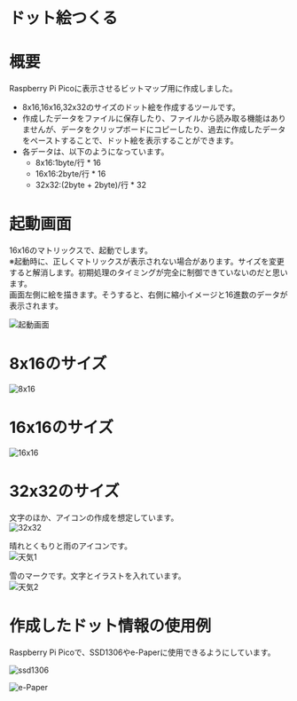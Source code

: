 # ドット絵つくる

# 概要
Raspberry Pi Picoに表示させるビットマップ用に作成しました。
- 8x16,16x16,32x32のサイズのドット絵を作成するツールです。
- 作成したデータをファイルに保存したり、ファイルから読み取る機能はありませんが、データをクリップボードにコピーしたり、過去に作成したデータをペーストすることで、ドット絵を表示することができます。
- 各データは、以下のようになっています。
    - 8x16:1byte/行 * 16
    - 16x16:2byte/行 * 16
    - 32x32:(2byte + 2byte)/行 * 32 




# 起動画面
16x16のマトリックスで、起動でします。<br>
※起動時に、正しくマトリックスが表示されない場合があります。サイズを変更すると解消します。初期処理のタイミングが完全に制御できていないのだと思います。<br>
画面左側に絵を描きます。そうすると、右側に縮小イメージと16進数のデータが表示されます。<br>

![起動画面](img/image1.png)


# 8x16のサイズ
![8x16](img/image2.png)


# 16x16のサイズ
![16x16](img/image3.png)


# 32x32のサイズ
文字のほか、アイコンの作成を想定しています。<br>
![32x32](img/image4.png)


晴れとくもりと雨のアイコンです。<br>
![天気1](img/image5.png)


雪のマークです。文字とイラストを入れています。<br>
![天気2](img/image6.png)

# 作成したドット情報の使用例
Raspberry Pi Picoで、SSD1306やe-Paperに使用できるようにしています。<br>

![ssd1306](img/ssd1306.png)

![e-Paper](img/epd266.png)


